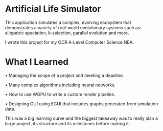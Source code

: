 # Artificial Life Simulator
This application simulates a complex, evolving ecosystem that demonstrates a variety of real-world evolutionary systems such as: allopatric speciation, k-selection, parallel evolution and more.

I wrote this project for my OCR A-Level Computer Science NEA.


# What I Learned
• Managing the scope of a project and meeting a deadline.

• Many complex algorithms including neural networks.

• How to use WGPU to write a custom render pipeline.

• Designing GUI using EGUI that includes graphs generated from simulation data.

This was a big learning curve and the biggest takeaway was to really plan a large project, its structure and its milestones before making it.
